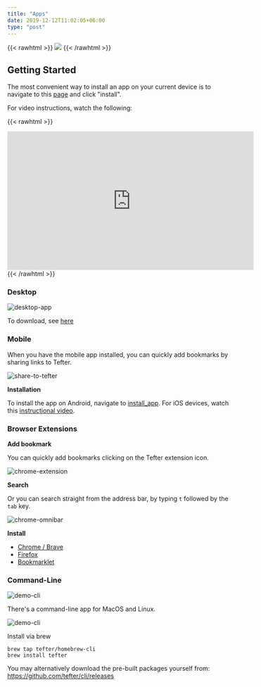 ```yaml
---
title: "Apps"
date: 2019-12-12T11:02:05+06:00
type: "post"
---
```


{{< rawhtml >}}
  <img class="inpage-hero" src="/images/apps.svg"/>
{{< /rawhtml >}}

## Getting Started

The most convenient way to install an app on your current device is to
navigate to this [page](https://tefter.io/install_app) and click "install".

For video instructions, watch the following:

{{< rawhtml >}}
  <iframe width="560" height="315" src="https://www.youtube.com/embed/Nib9TPTgc-Y" frameborder="0" allow="accelerometer; autoplay; encrypted-media; gyroscope; picture-in-picture" allowfullscreen></iframe>
{{< /rawhtml >}}

### Desktop

![desktop-app](https://i.imgur.com/TggU5w2.png)

To download, see [here](https://github.com/tefter/desktop#downloads)

### Mobile

When you have the mobile app installed, you can quickly add bookmarks by sharing links to Tefter.

![share-to-tefter](https://i.imgur.com/yHrmMqE.jpg?1)

**Installation**

To install the app on Android, navigate to [install_app](https://tefter.io/install_app).
For iOS devices, watch this [instructional video](https://www.youtube.com/watch?v=Y32Jn2XCfJo).

### Browser Extensions

**Add bookmark**

You can quickly add bookmarks clicking on the Tefter extension icon.

![chrome-extension](https://i.imgur.com/rRhI3xe.png)

**Search**

Or you can search straight from the address bar, by typing `t` followed by the `tab` key.

![chrome-omnibar](https://i.imgur.com/O29gxoR.gif)

**Install**

* [Chrome / Brave](https://chrome.google.com/webstore/detail/tefter/eldofalegbgagpenjjcapjaogpioldoh)
* [Firefox](https://addons.mozilla.org/en-US/firefox/addon/tefter/)
* [Bookmarklet](https://tefter.io/faq#bookmarklet)

### Command-Line

![demo-cli](/images/cli_logo.png)

There's a command-line app for MacOS and Linux.

![demo-cli](/images/cli_demo.png)

Install via brew

```shell
brew tap tefter/homebrew-cli
brew install tefter
```

You may alternatively download the pre-built packages yourself from:
https://github.com/tefter/cli/releases
